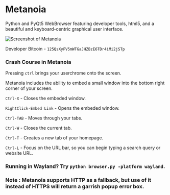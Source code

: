 # Metanoia
Python and PyQt5 WebBrowser featuring developer tools, html5, and a beautiful and keyboard-centric graphical user interface. 

![Screenshot of Metanoia](http://getgle.ga/drive/threads/fileUploads/583.png)

Developer Bitcoin - `125QsXyFV5mWTGaJHZBzE6TDr4iMi2jSTp`

### Crash Course in Metanoia

Pressing `ctrl` brings your userchrome onto the screen.

Metanoia includes the ability to embed a small window into the bottom right corner of your screen.

`Ctrl-X` - Closes the embeded window.

`RightClick-Embed Link` - Opens the embeded window.

`Ctrl-TAB` - Moves through your tabs. 

`Ctrl-W` - Closes the current tab.

`Ctrl-T` - Creates a new tab of your homepage.

`Ctrl-L` - Focus on the URL bar, so you can begin typing a search query or website URL.

### Running in Wayland? Try `python browser.py -platform wayland`.

### Note : Metanoia supports HTTP as a fallback, but use of it instead of HTTPS will return a garrish popup error box. 
